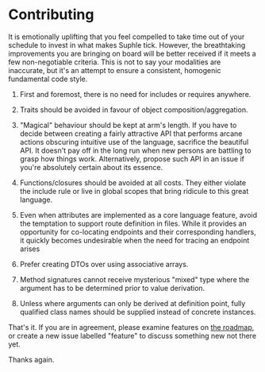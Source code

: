 # Contributing

It is emotionally uplifting that you feel compelled to take time out of your schedule to invest in what makes Suphle tick. However, the breathtaking improvements you are bringing on board will be better received if it meets a few non-negotiable criteria. This is not to say your modalities are inaccurate, but it's an attempt to ensure a consistent, homogenic fundamental code style.

1. First and foremost, there is no need for includes or requires anywhere.

2. Traits should be avoided in favour of object composition/aggregation.

3. "Magical" behaviour should be kept at arm's length. If you have to decide between creating a fairly attractive API that performs arcane actions obscuring intuitive use of the language, sacrifice the beautiful API. It doesn't pay off in the long run when new persons are battling to grasp how things work.
Alternatively, propose such API in an issue if you're absolutely certain about its essence.

4. Functions/closures should be avoided at all costs. They either violate the include rule or live in global scopes that bring ridicule to this great language.

5. Even when attributes are implemented as a core language feature, avoid the temptation to support route definition in files. While it provides an opportunity for co-locating endpoints and their corresponding handlers, it quickly becomes undesirable when the need for tracing an endpoint arises 

6. Prefer creating DTOs over using associative arrays.

7. Method signatures cannot receive mysterious "mixed" type where the argument has to be determined prior to value derivation.

8. Unless where arguments can only be derived at definition point, fully qualified class names should be supplied instead of concrete instances.

That's it. If you are in agreement, please examine features on [the roadmap](/docs/v1/roadmap), or create a new issue labelled "feature" to discuss something new not there yet.

Thanks again.